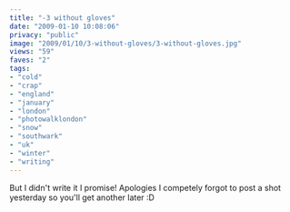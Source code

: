 ```yaml
---
title: "-3 without gloves"
date: "2009-01-10 10:08:06"
privacy: "public"
image: "2009/01/10/3-without-gloves/3-without-gloves.jpg"
views: "59"
faves: "2"
tags:
- "cold"
- "crap"
- "england"
- "january"
- "london"
- "photowalklondon"
- "snow"
- "southwark"
- "uk"
- "winter"
- "writing"
---
```

But I didn't write it I promise! Apologies I competely forgot to post a shot yesterday so you'll get another later :D<a href="/photos/2009/01/10/3-without-gloves"></a>
